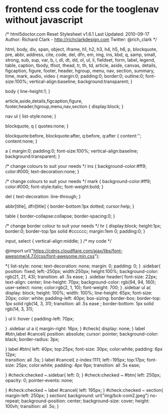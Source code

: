 # frontend css code for the tooglenav without javascript
/*
html5doctor.com Reset Stylesheet
v1.6.1
Last Updated: 2010-09-17
Author: Richard Clark - http://richclarkdesign.com
Twitter: @rich_clark
*/

html, body, div, span, object, iframe,
h1, h2, h3, h4, h5, h6, p, blockquote, pre,
abbr, address, cite, code,
del, dfn, em, img, ins, kbd, q, samp,
small, strong, sub, sup, var,
b, i,
dl, dt, dd, ol, ul, li,
fieldset, form, label, legend,
table, caption, tbody, tfoot, thead, tr, th, td,
article, aside, canvas, details, figcaption, figure,
footer, header, hgroup, menu, nav, section, summary,
time, mark, audio, video {
margin:0;
padding:0;
border:0;
outline:0;
font-size:100%;
vertical-align:baseline;
background:transparent;
}

body {
line-height:1;
}

article,aside,details,figcaption,figure,
footer,header,hgroup,menu,nav,section {
display:block;
}

nav ul {
list-style:none;
}

blockquote, q {
quotes:none;
}

blockquote:before, blockquote:after,
q:before, q:after {
content:'';
content:none;
}

a {
margin:0;
padding:0;
font-size:100%;
vertical-align:baseline;
background:transparent;
}

/* change colours to suit your needs */
ins {
background-color:#ff9;
color:#000;
text-decoration:none;
}

/* change colours to suit your needs */
mark {
background-color:#ff9;
color:#000;
font-style:italic;
font-weight:bold;
}

del {
text-decoration: line-through;
}

abbr[title], dfn[title] {
border-bottom:1px dotted;
cursor:help;
}

table {
border-collapse:collapse;
border-spacing:0;
}

/* change border colour to suit your needs */
hr {
display:block;
height:1px;
border:0;
border-top:1px solid #cccccc;
margin:1em 0;
padding:0;
}

input, select {
vertical-align:middle;
}
/* my code */

@import url("https://cdnjs.cloudflare.com/ajax/libs/font-awesome/4.7.0/css/font-awesome.min.css");

*{
    list-style: none;
    text-decoration: none;
    margin: 0;
    padding: 0;
}
.sidebar{
    position: fixed;
    left:-250px;
    width:250px;
    height:100%;
    background-color: rgb(21, 21, 43);
    transition: all .5s ease;
}
.sidebar header{
    font-size: 22px;
    text-align: center;
    line-height: 70px;
    background-color: rgb(94, 94, 160);
    user-select: none;
    color:rgb(2, 1, 10);
    font-weight: 700;
}
.sidebar ul a{
    display: block;
    height: 100%;
    width: 100%;
    line-height: 65px;
    font-size: 20px;
    color: white;
    padding-left: 40px;
    box-sizing: border-box;
    border-top: 1px solid rgb(14, 3, 31);
    transition: all .5s ease  ;
    border-bottom: 1px solid rgb(14, 3, 31);

}
ul li :hover  {
    padding-left: 70px;

}
.sidebar ul a i{
    margin-right: 16px;
}
#check{
    display: none;
}
label #btn,label #cancel{
    position: absolute;
    cursor: pointer;
    background-color: black;
    border-radius: 3px;
   

}
label #btn{
    left: 40px;
    top:25px;
    font-size: 30px;
    color:white;
    padding: 6px 12px;   
    transition: all .5s;
}
label #cancel{
    z-index:1111; 
    left:-195px;
    top:17px;
    font-size: 25px;
    color:white;
    padding: 4px 9px;
    transition: all .5s ease;
    
}
#check:checked ~.sidebar{
    left: 0;
}
#check:checked ~ #btn{
    left: 250px;
    opacity: 0;
    pointer-events: none;

}
#check:checked ~ label #cancel{
    left: 195px;
}
#check:checked ~ section{
    margin-left: 250px;
}
section{
    background: url("img/bck-com2.jpeg") no-repeat;
    background-position: center;
    background-size: cover;
    height: 100vh;
    transition: all .5s;
}
